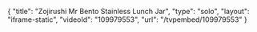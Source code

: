 {
    "title": "Zojirushi Mr Bento Stainless Lunch Jar",
    "type": "solo",
    "layout": "iframe-static",
    "videoId": "109979553",
    "url": "\/tvpembed\/109979553"
}